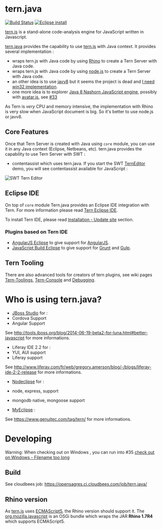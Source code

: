 tern.java
=========

[![Build Status](https://secure.travis-ci.org/angelozerr/tern.java.png)](http://travis-ci.org/angelozerr/tern.java)
[![Eclipse install](https://marketplace.eclipse.org/sites/all/modules/custom/marketplace/images/installbutton.png)](http://marketplace.eclipse.org/marketplace-client-intro?mpc_install=1784264)

[tern.js](https://github.com/marijnh/tern) is a stand-alone code-analysis engine for JavaScript written in Javascript.

[tern.java](https://github.com/angelozerr/tern.java) provides the capability to use 
[tern.js](https://github.com/marijnh/tern) with Java context. It provides several implementation : 

 * wraps tern.js with Java code by using [Rhino](https://developer.mozilla.org/en-US/docs/Rhino) to create a Tern Server with Java code. 
 * wraps tern.js with Java code by using [node.js](http://nodejs.org/) to create a Tern Server with Java code. 
 * an other idea is to use [javv8](https://code.google.com/p/jav8/) but it seems the project is dead and [I need win32 implementation](https://code.google.com/p/jav8/issues/detail?id=26).
 * one more idea is to explorer [Java 8 Nashorn JavaScript engine](https://blogs.oracle.com/nashorn/), possibly with [avatar.js](https://avatar-js.java.net/), see [#33](https://github.com/angelozerr/tern.java/issues/33)
 
As  Tern is *very* CPU and memory intensive, the implementation with Rhino is very slow when JavaScript document is big. So it's better to use
node.js or javv8.

## Core Features

Once that Tern Server is created with Java using `core` module, 
you can use it in any Java context (Eclipse, Netbeans, etc). 
tern.java provides the capability to use Tern Server with SWT : 

 * contentassist which uses tern.java. If you start the SWT [TernEditor](https://github.com/angelozerr/tern.java/blob/master/eclipse/tern.eclipse.swt.samples/src/tern/eclipse/swt/samples/rhino/RhinoTernEditor.java) demo, 
you will see contentassist available for JavaScript : 

![SWT Tern Editor](https://github.com/angelozerr/tern.java/wiki/images/SWTTernEditor.png)

## Eclipse IDE

On top of `core` module
Tern.java provides an Eclipse IDE integration with Tern. For more information please read [Tern Eclipse IDE](https://github.com/angelozerr/tern.java/wiki/Tern-Eclipse-IDE).

To install Tern IDE, please read [Installation - Update site](https://github.com/angelozerr/tern.java/wiki/Installation-Update-Site) section.

### Plugins based on Tern IDE

 * [AngularJS Eclipse](https://github.com/angelozerr/angularjs-eclipse) to give support for [AngularJS](https://angularjs.org/).
 * [JavaScript Build Eclipse](https://github.com/angelozerr/jsbuild-eclipse) to give support for [Grunt](http://gruntjs.com/) and [Gulp](http://gulpjs.com/).

## Tern Tooling

There are also advanced tools for creators of tern plugins,
see wiki pages [Tern-Toolings](https://github.com/angelozerr/tern.java/wiki/Tern-Toolings),
[Tern-Console](https://github.com/angelozerr/tern.java/wiki/Tern-Console) and 
[Debugging](https://github.com/angelozerr/tern.java/wiki/Debugging-tern.js-with-Nodeclipse).

# Who is using tern.java?

 * [JBoss Studio](http://www.jboss.org/products/devstudio/overview/) for : 
  * Cordova Support 
  * Angular Support
 
See http://tools.jboss.org/blog/2014-06-19-beta2-for-luna.html#better-javascript for more informations.

 * Liferay IDE 2.2 for : 
  *  YUI, AUI support
  *  Liferay support

See http://www.liferay.com/fr/web/gregory.amerson/blog/-/blogs/liferay-ide-2-2-release for more informations.

 * [Nodeclipse](http://www.nodeclipse.org/) for :
  * node, express, support
  * mongodb native, mongoose support
  
 * [MyEclipse](https://www.genuitec.com/products/myeclipse/) :

See https://www.genuitec.com/tag/tern/ for more informations.

# Developing

Warning: When checking out on Windows , you can run into #35 [check out on Windows - Filename too long](https://github.com/angelozerr/tern.java/issues/35)

## Build

See cloudbees job: https://opensagres.ci.cloudbees.com/job/tern.java/

## Rhino version

As [tern.js](https://github.com/marijnh/tern) uses [ECMAScript5](http://fr.wikipedia.org/wiki/ECMAScript), the Rhino version should support it. The [org.mozilla.javascript](https://github.com/angelozerr/tern.java/tree/master/org.mozilla.javascript) is an OSGi bundle which wraps the JAR
**Rhino 1.7R4** which supports ECMAScript5.
